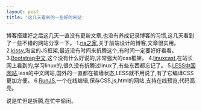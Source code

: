 ```yaml
---
layout: post
title: '这几天看到的一些好的网站'
---
```

博客搭建好之后这几天一直没有更新文章,也没有养成记录博客的习惯,这几天看到了一些不错的网站分享一下。
1.[ria之家](http://www.36ria.com/),关于前端设计的博客,文章很实用。
2.[kissy](http://docs.kissyui.com/),淘宝的JS框架,最近没有时间来折腾这个,有时间一定要好好看看。
3.[Bootstrap中文](http://wrongwaycn.github.com/bootstrap/docs/),这个没有什么好说的,非常强大的css框架。
4.[linuxcast](http://www.linuxcast.net/),在站长网上看到的,学习linux的,很久没有折腾过linux了,有些东西都忘记了。
5.[LESS中国网站](http://www.lesscss.net/),less的中文网站,国外的一直都在被墙状态,LESS就不用说了,有了它编译CSS更加方便。
6.[RunJS](http://runjs.cn/),一个在线编辑,保存CSS,js,html的网站,支持在线预览,代码高亮。

说是忙但是折腾,在忙中偷闲。

